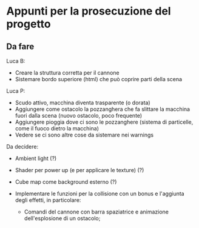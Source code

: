 # Appunti per la prosecuzione del progetto

## Da fare

Luca B:

* Creare la struttura corretta per il cannone
* Sistemare bordo superiore (html) che può coprire parti della scena

Luca P:

* Scudo attivo, macchina diventa trasparente (o dorata)
* Aggiungere come ostacolo la pozzanghera che fa slittare la macchina fuori dalla scena (nuovo ostacolo, poco frequente)
* Aggiungere pioggia dove ci sono le pozzanghere (sistema di particelle, come il fuoco dietro la macchina)
* Vedere se ci sono altre cose da sistemare nei warnings

Da decidere:

* Ambient light (?)
* Shader per power up (e per applicare le texture) (?)
* Cube map come background esterno (?)
* Implementare le funzioni per la collisione con un bonus e l'aggiunta degli effetti, in particolare:

  * Comandi del cannone con barra spaziatrice e animazione dell'esplosione di un ostacolo;
